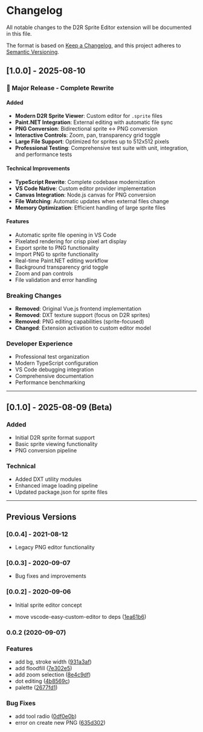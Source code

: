 # Changelog

All notable changes to the D2R Sprite Editor extension will be documented in this file.

The format is based on [Keep a Changelog](https://keepachangelog.com/en/1.0.0/),
and this project adheres to [Semantic Versioning](https://semver.org/spec/v2.0.0.html).

## [1.0.0] - 2025-08-10

### 🎉 Major Release - Complete Rewrite

#### Added
- **Modern D2R Sprite Viewer**: Custom editor for `.sprite` files
- **Paint.NET Integration**: External editing with automatic file sync
- **PNG Conversion**: Bidirectional sprite ↔ PNG conversion
- **Interactive Controls**: Zoom, pan, transparency grid toggle
- **Large File Support**: Optimized for sprites up to 512x512 pixels
- **Professional Testing**: Comprehensive test suite with unit, integration, and performance tests

#### Technical Improvements
- **TypeScript Rewrite**: Complete codebase modernization
- **VS Code Native**: Custom editor provider implementation
- **Canvas Integration**: Node.js canvas for PNG conversion
- **File Watching**: Automatic updates when external files change
- **Memory Optimization**: Efficient handling of large sprite files

#### Features
- Automatic sprite file opening in VS Code
- Pixelated rendering for crisp pixel art display
- Export sprite to PNG functionality
- Import PNG to sprite functionality
- Real-time Paint.NET editing workflow
- Background transparency grid toggle
- Zoom and pan controls
- File validation and error handling

### Breaking Changes
- **Removed**: Original Vue.js frontend implementation
- **Removed**: DXT texture support (focus on D2R sprites)
- **Removed**: PNG editing capabilities (sprite-focused)
- **Changed**: Extension activation to custom editor model

### Developer Experience
- Professional test organization
- Modern TypeScript configuration
- VS Code debugging integration
- Comprehensive documentation
- Performance benchmarking

---

## [0.1.0] - 2025-08-09 (Beta)

### Added
- Initial D2R sprite format support
- Basic sprite viewing functionality
- PNG conversion pipeline

### Technical
- Added DXT utility modules
- Enhanced image loading pipeline
- Updated package.json for sprite files

---

## Previous Versions

### [0.0.4] - 2021-08-12
- Legacy PNG editor functionality

### [0.0.3] - 2020-09-07
- Bug fixes and improvements

### [0.0.2] - 2020-09-06
- Initial sprite editor concept

* move vscode-easy-custom-editor to deps ([1ea61b6](https://github.com/hashrock/vscode-sprite-editor-extension/commit/1ea61b6ff37dff50b11b30aede818750f13ddda8))

### 0.0.2 (2020-09-07)


### Features

* add bg, stroke width ([931a3af](https://github.com/hashrock/vscode-sprite-editor-extension/commit/931a3af4c87bdfd07a1e6e3e25fe8ce7ca42834e))
* add floodfill ([7e302e5](https://github.com/hashrock/vscode-sprite-editor-extension/commit/7e302e5e8557f19ea620ee3f9aa3485b7f649795))
* add zoom selection ([8e4c9df](https://github.com/hashrock/vscode-sprite-editor-extension/commit/8e4c9df7d1d9d6e23058377bb569f81f0c3a23eb))
* dot editing ([4b8569c](https://github.com/hashrock/vscode-sprite-editor-extension/commit/4b8569c54cf512ed93314191e1ed1dd04c4f2dfa))
* palette ([2677fd1](https://github.com/hashrock/vscode-sprite-editor-extension/commit/2677fd1dbe798c0083b73a16254693598144dfca))


### Bug Fixes

* add tool radio ([0df0e0b](https://github.com/hashrock/vscode-sprite-editor-extension/commit/0df0e0b7cee0852a43208b4c6cd453dbc9bb4397))
* error on create new PNG ([635d302](https://github.com/hashrock/vscode-sprite-editor-extension/commit/635d30262ef7ff800461cd89d9535ac94b74f000))
